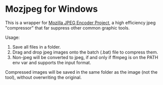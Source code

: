 # Mozjpeg for Windows #

This is a wrapper for [Mozilla JPEG Encoder Project](https://github.com/mozilla/mozjpeg),
a high efficiency jpeg "compressor" that far suppress other common graphic tools.

Usage:

1. Save all files in a folder.
2. Drag and drop jpeg images onto the batch (.bat) file to compress them.
3. Non-jpeg will be converted to jpeg, if and only if ffmpeg is on the PATH env var and supports the input format.

Compressed images will be saved in the same folder as the image (not the tool), without overwriting the original.